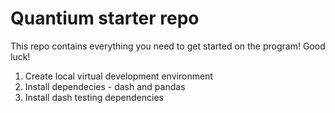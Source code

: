 # Quantium starter repo
This repo contains everything you need to get started on the program! Good luck!

1. Create local virtual development environment
2. Install dependecies - dash and pandas
3. Install dash testing dependencies
